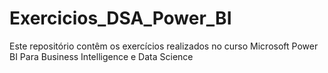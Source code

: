 # Exercicios_DSA_Power_BI
Este repositório contêm os exercícios realizados no curso Microsoft Power BI Para Business Intelligence e Data Science
